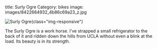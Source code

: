 title: Surly Ogre
Category: bikes
image: images/8422664932_4b86c69a23_z.jpg

![Surly Ogre](images/8422664932_4b86c69a23_z.jpg){class="img-responsive"}

The Surly Ogre is a work horse. I've strapped a small refrigerator to the back of it and ridden down the hills from UCLA without even a blink at the load. Its beauty is in its strength.